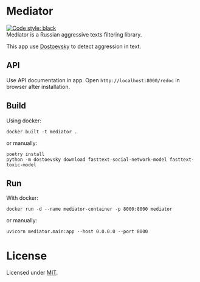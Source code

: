 # Mediator

[![Code style: black](https://img.shields.io/badge/code%20style-black-000000.svg)](https://github.com/psf/black)  
Mediator is a Russian aggressive texts filtering library.

This app use [Dostoevsky](https://github.com/bureaucratic-labs/dostoevsky) to detect aggression in text.

## API
Use API documentation in app. Open `http://localhost:8000/redoc` in browser after installation. 

## Build
Using docker:
```shell
docker built -t mediator .
```

or manually:
```shell
poetry install
python -m dostoevsky download fasttext-social-network-model fasttext-toxic-model
```

## Run
With docker:
```shell
docker run -d --name mediator-container -p 8000:8000 mediator
```

or manually:
```shell
uvicorn mediator.main:app --host 0.0.0.0 --port 8000
```

# License
Licensed under [MIT](./LICENSE).

